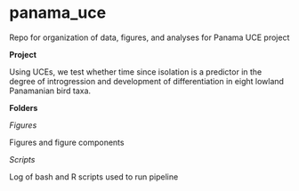 # panama_uce
Repo for organization of data, figures, and analyses for Panama UCE project

<b>Project</b>

Using UCEs, we test whether time since isolation is a predictor in the degree of introgression and development of differentiation in eight lowland Panamanian bird taxa.

<b>Folders</b>

<i>Figures</i>

Figures and figure components

<i>Scripts</i>

Log of bash and R scripts used to run pipeline
